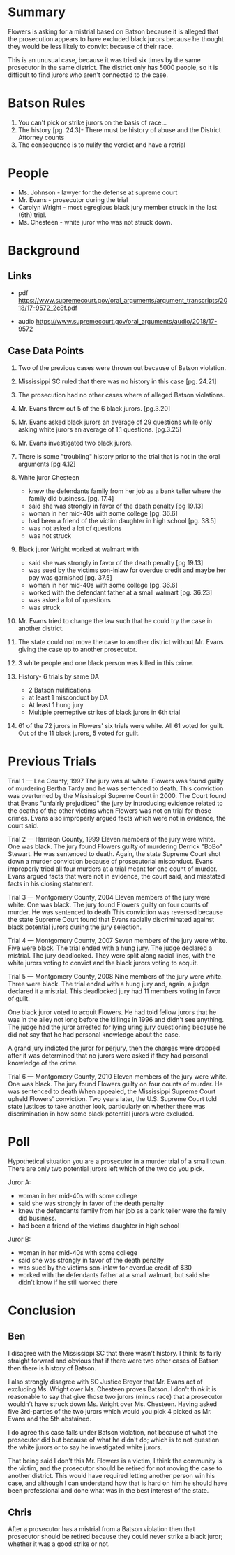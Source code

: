 Summary
=======

Flowers is asking for a mistrial based on Batson because it is alleged that the
prosecution appears to have excluded black jurors because he thought they would 
be less likely to convict because of their race.

This is an unusual case, because it was tried six times by the same prosecutor
in the same district.  The district only has 5000 people, so it is difficult to 
find jurors who aren't connected to the case.


Batson Rules
============
1.  You can't pick or strike jurors on the basis of race...
2.  The history [pg. 24.3]- There must be history of abuse and the District 
        Attorney counts
3.  The consequence is to nulify the verdict and have a retrial 
  
    
People
======
- Ms. Johnson - lawyer for the defense at supreme court
- Mr. Evans  - prosecutor during the trial
- Carolyn Wright - most egregious black jury member struck in the last (6th) trial.
- Ms. Chesteen - white juror who was not struck down.

Background
==========

Links
-----
- pdf 
    https://www.supremecourt.gov/oral_arguments/argument_transcripts/2018/17-9572_2c8f.pdf

- audio 
    https://www.supremecourt.gov/oral_arguments/audio/2018/17-9572

Case Data Points
----------------

1. Two of the previous cases were thrown out because of Batson violation.

2. Mississippi SC ruled that there was no history in this case [pg. 24.21]

3. The prosecution had no other cases where of alleged Batson violations.

4. Mr. Evans threw out 5 of the 6 black jurors. [pg.3.20]

5. Mr. Evans asked black jurors an average of 29 questions while only asking
   white jurors an average of 1.1 questions. [pg.3.25]
   
6. Mr. Evans investigated two black jurors.

7. There is some "troubling" history prior to the trial that is not in the oral
   arguments [pg 4.12]

8. White juror Chesteen 
    - knew the defendants family from her job as a bank teller where the family 
      did business. [pg. 17.4]
    - said she was strongly in favor of the death penalty [pg 19.13]
    - woman in her mid-40s with some college [pg. 36.6]
    - had been a friend of the victim daughter in high school [pg. 38.5]
    - was not asked a lot of questions
    - was not struck

9. Black juror Wright worked at walmart with
    - said she was strongly in favor of the death penalty [pg 19.13]
    - was sued by the victims son-inlaw for overdue credit and maybe her
      pay was garnished [pg. 37.5]
    - woman in her mid-40s with some college [pg. 36.6]
    - worked with the defendant father at a small walmart [pg. 36.23]
    - was asked a lot of questions
    - was struck

10. Mr. Evans tried to change the law such that he could try the case in another 
    district.

11. The state could not move the case to another district without Mr. Evans 
    giving the case up to another prosecutor.

12. 3 white people and one black person was killed in this crime.

13. History- 6 trials by same DA
     - 2 Batson nulifications
     - at least 1 misconduct by DA
     - At least 1 hung jury
     - Multiple premeptive strikes of black jurors in 6th trial
 
14. 61 of the 72 jurors in Flowers' six trials were white. 
        All 61 voted for guilt. 
    Out of the 11 black jurors, 5 voted for guilt.
 

Previous Trials
===============
Trial 1 — Lee County, 1997
The jury was all white.
Flowers was found guilty of murdering Bertha Tardy 
and he was sentenced to death.
This conviction was overturned by the Mississippi 
Supreme Court in 2000. The Court found that Evans 
"unfairly prejudiced" the jury by introducing evidence 
related to the deaths of the other victims when Flowers was 
not on trial for those crimes. Evans also improperly argued 
facts which were not in evidence, the court said.

Trial 2 — Harrison County, 1999
Eleven members of the jury were white. One was black.
The jury found Flowers guilty of murdering Derrick "BoBo" 
Stewart. He was sentenced to death.
Again, the state Supreme Court shot down a murder conviction 
because of prosecutorial misconduct. Evans improperly tried all 
four murders at a trial meant for one count of murder. Evans 
argued facts that were not in evidence, the court said, 
and misstated facts in his closing statement.
 
Trial 3 — Montgomery County, 2004
Eleven members of the jury were white. One was black.
The jury found Flowers guilty on four counts of murder. 
He was sentenced to death
This conviction was reversed because the state Supreme 
Court found that Evans racially discriminated against black
 potential jurors during the jury selection.

Trial 4 — Montgomery County, 2007
Seven members of the jury were white. Five were black.
The trial ended with a hung jury. The judge declared a mistrial.
The jury deadlocked. They were split along racial lines, with 
the white jurors voting to convict and the black jurors 
voting to acquit.

Trial 5 — Montgomery County, 2008
Nine members of the jury were white. Three were black.
The trial ended with a hung jury and, again, a judge declared it a mistrial.
This deadlocked jury had 11 members voting in favor of guilt.

One black juror voted to acquit Flowers. He had told fellow jurors 
that he was in the alley not long before the killings in 1996 and 
didn't see anything. The judge had the juror arrested for lying 
uring jury questioning because he did not say that he had personal 
knowledge about the case.

A grand jury indicted the juror for perjury, then the charges 
were dropped after it was determined that no jurors were asked 
if they had personal knowledge of the crime.

Trial 6 — Montgomery County, 2010
Eleven members of the jury were white. One was black.
The jury found Flowers guilty on four counts of murder. 
He was sentenced to death
When appealed, the Mississippi Supreme Court upheld Flowers' 
conviction. Two years later, the U.S. Supreme Court told state 
justices to take another look, particularly on whether there 
was discrimination in how some black potential jurors were excluded.

Poll
====
Hypothetical situation you are a prosecutor in a murder trial of a small town.
There are only two potential jurors left which of the two do you pick.

Juror A:
- woman in her mid-40s with some college
- said she was strongly in favor of the death penalty  
- knew the defendants family from her job as a bank teller were the family did 
  business.
- had been a friend of the victims daughter in high school

Juror B:
- woman in her mid-40s with some college
- said she was strongly in favor of the death penalty  
- was sued by the victims son-inlaw for overdue credit of $30
- worked with the defendants father at a small walmart, but said she didn't 
  know if he still worked there


Conclusion
==========

Ben
---
I disagree with the Mississippi SC that there wasn't history.  I think its 
fairly straight forward and obvious that if there were two other cases of 
Batson then there is history of Batson.

I also strongly disagree with SC Justice Breyer that Mr. Evans act of excluding 
Ms. Wright over Ms. Chesteen proves Batson.  I don't think it is reasonable to 
say that give those two jurors (minus race) that a prosecutor wouldn't have 
struck down Ms. Wright over Ms. Chesteen.  Having asked five 3rd-parties of the 
two jurors which would you pick 4 picked as Mr. Evans and the 5th abstained.

I do agree this case falls under Batson violation, not because of what the 
prosecutor did but because of what he didn't do; which is to not question the 
white jurors or to say he investigated white jurors.

That being said I don't this Mr. Flowers is a victim, I think the community is
the victim, and the prosecutor should be retired for not moving the case to 
another district.  This would have required letting another person win his case, 
and although I can understand how that is hard on him he should have been 
professional and done what was in the best interest of the state.

Chris
-----

After a prosecutor has a mistrial from a Batson violation then that prosecutor 
should be retired because they could never strike a black juror; whether it was
a good strike or not.

